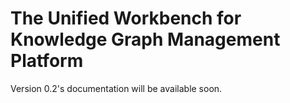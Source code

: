 # The Unified Workbench for Knowledge Graph Management Platform
Version 0.2's documentation will be available soon.
